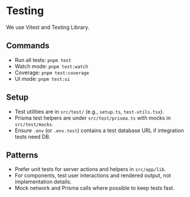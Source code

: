 # Testing

We use Vitest and Testing Library.

## Commands

- Run all tests: `pnpm test`
- Watch mode: `pnpm test:watch`
- Coverage: `pnpm test:coverage`
- UI mode: `pnpm test:ui`

## Setup

- Test utilities are in `src/test/` (e.g., `setup.ts`, `test-utils.tsx`).
- Prisma test helpers are under `src/test/prisma.ts` with mocks in `src/test/mocks`.
- Ensure `.env` (or `.env.test`) contains a test database URL if integration tests need DB.

## Patterns

- Prefer unit tests for server actions and helpers in `src/app/lib`.
- For components, test user interactions and rendered output, not implementation details.
- Mock network and Prisma calls where possible to keep tests fast.
